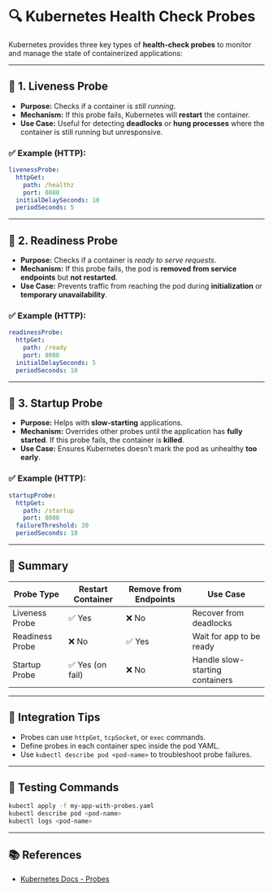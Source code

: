 
# 🔍 Kubernetes Health Check Probes

Kubernetes provides three key types of **health-check probes** to monitor and manage the state of containerized applications:

---

## 🔄 1. Liveness Probe

- **Purpose:** Checks if a container is *still running*.
- **Mechanism:** If this probe fails, Kubernetes will **restart** the container.
- **Use Case:** Useful for detecting **deadlocks** or **hung processes** where the container is still running but unresponsive.

### ✅ Example (HTTP):
```yaml
livenessProbe:
  httpGet:
    path: /healthz
    port: 8080
  initialDelaySeconds: 10
  periodSeconds: 5
```

---

## 🚦 2. Readiness Probe

- **Purpose:** Checks if a container is *ready to serve requests*.
- **Mechanism:** If this probe fails, the pod is **removed from service endpoints** but **not restarted**.
- **Use Case:** Prevents traffic from reaching the pod during **initialization** or **temporary unavailability**.

### ✅ Example (HTTP):
```yaml
readinessProbe:
  httpGet:
    path: /ready
    port: 8080
  initialDelaySeconds: 5
  periodSeconds: 10
```

---

## 🛫 3. Startup Probe

- **Purpose:** Helps with **slow-starting** applications.
- **Mechanism:** Overrides other probes until the application has **fully started**. If this probe fails, the container is **killed**.
- **Use Case:** Ensures Kubernetes doesn't mark the pod as unhealthy **too early**.

### ✅ Example (HTTP):
```yaml
startupProbe:
  httpGet:
    path: /startup
    port: 8080
  failureThreshold: 30
  periodSeconds: 10
```

---

## 📌 Summary

| Probe Type     | Restart Container | Remove from Endpoints | Use Case                        |
|----------------|-------------------|------------------------|---------------------------------|
| Liveness Probe | ✅ Yes            | ❌ No                  | Recover from deadlocks          |
| Readiness Probe| ❌ No             | ✅ Yes                 | Wait for app to be ready        |
| Startup Probe  | ✅ Yes (on fail)  | ❌ No                  | Handle slow-starting containers |

---

## 📂 Integration Tips

- Probes can use `httpGet`, `tcpSocket`, or `exec` commands.
- Define probes in each container spec inside the pod YAML.
- Use `kubectl describe pod <pod-name>` to troubleshoot probe failures.

---

## 🧪 Testing Commands

```bash
kubectl apply -f my-app-with-probes.yaml
kubectl describe pod <pod-name>
kubectl logs <pod-name>
```

---

## 📚 References

- [Kubernetes Docs - Probes](https://kubernetes.io/docs/tasks/configure-pod-container/configure-liveness-readiness-startup-probes/)
